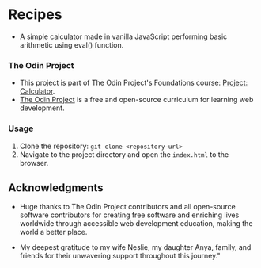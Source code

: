 # Recipes

- A simple calculator made in vanilla JavaScript performing basic arithmetic using eval() function.

### The Odin Project

- This project is part of The Odin Project's Foundations course: [Project: Calculator](https://www.theodinproject.com/lessons/foundations-calculator).
- [The Odin Project](https://www.theodinproject.com/) is a free and open-source curriculum for learning web development.

### Usage

1. Clone the repository: `git clone <repository-url>`
2. Navigate to the project directory and open the `index.html` to the browser.

## Acknowledgments

- Huge thanks to The Odin Project contributors and all open-source software contributors for creating free software and enriching lives worldwide through accessible web development education, making the world a better place.

- My deepest gratitude to my wife Neslie, my daughter Anya, family, and friends for their unwavering support throughout this journey."
